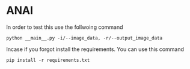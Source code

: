 # ANAI

In order to test this use the follwoing command
```
python __main__.py -i/--image_data, -r/--output_image_data  
```

Incase if you forgot install the requirements. You can use this command
```
pip install -r requirements.txt
```
